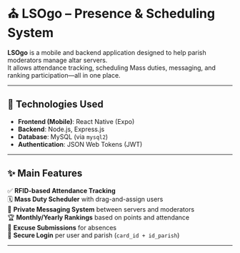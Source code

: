 # ⛪ LSOgo – Presence & Scheduling System 

**LSOgo** is a mobile and backend application designed to help parish moderators manage altar servers.  
It allows attendance tracking, scheduling Mass duties, messaging, and ranking participation—all in one place.

---

## 📱 Technologies Used

- **Frontend (Mobile)**: React Native (Expo)
- **Backend**: Node.js, Express.js
- **Database**: MySQL (via `mysql2`)
- **Authentication**: JSON Web Tokens (JWT)

---

## ✨ Main Features

✅ **RFID-based Attendance Tracking**  
🗓️ **Mass Duty Scheduler** with drag-and-assign users  
💬 **Private Messaging System** between servers and moderators  
🏆 **Monthly/Yearly Rankings** based on points and attendance  
🧾 **Excuse Submissions** for absences  
🔐 **Secure Login** per user and parish (`card_id + id_parish`)

---
